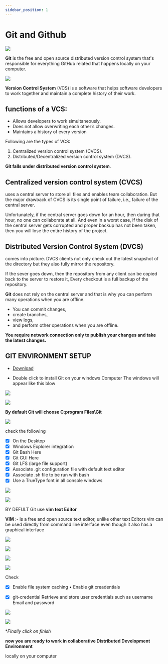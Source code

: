 ```yaml
---
sidebar_position: 1
---
```


# Git and Github

![](../../../static/img/git/github.png)

**Git** is the free and open source distributed version control system that's responsible for everything GitHub related that happens locally on your computer.

![](../../../static/img/git/git.png)

**Version Control System** (VCS) is a software that helps software developers to work together and maintain a complete history of their work.

## functions of a VCS: 

- Allows developers to work simultaneously.
- Does not allow overwriting each other’s changes. 
- Maintains a history of every version

Following are the types of VCS:
1. Centralized version control system (CVCS).
2.  Distributed/Decentralized version control system (DVCS).

**Git falls under distributed version control system**.

## Centralized version control system (CVCS)
uses a central server to store all files and enables team collaboration. But the major drawback of CVCS is its single point of failure, i.e., failure of the central server. 

Unfortunately, if the central server goes down for an hour, then during that hour, no one can collaborate at all. And even in a worst case, if the disk of the central server gets corrupted and proper backup has not been taken, then you will lose the entire history of the project.

## Distributed Version Control System (DVCS) 

comes into picture. DVCS clients not only check out the latest snapshot of the directory but they also fully mirror the repository. 

If the sever goes down, then the repository from any client can be copied back to the server to restore it, Every checkout is a full backup of the repository. 

**Git** does not rely on the central server and that is why you can perform many operations when you are offline. 
- You can commit changes,
- create branches, 
- view logs, 
- and perform other operations when you are offline. 

**You require network connection only to publish your changes and take the latest changes.**

## GIT ENVIRONMENT SETUP 

- [Download](https://git-scm.com/downloads)

- Double click to install Git on your windows Computer The windows will appear like this blow

![](../../../static/img/git/01.png)

![](../../../static/img/git/02.png)

**By default Git will choose C:program Files\Git**

![](../../../static/img/git/03.png)

check the following

- [x] On the Desktop
- [x] Windows Explorer integration
- [x] Git Bash Here
- [x] Git GUI Here
- [x] Git LFS (large file support)
- [x] Associate .git configuration file with default text editor
- [x] Associate .sh file to be run with bash
- [x] Use a TrueType font in all console windows

![](../../../static/img/git/04.png)

![](../../../static/img/git/05.png)

BY DEFULT Git use **vim text Editor**

**VIM** :- is a free and open source text editor, unlike other text Editors vim can be used directly from command line interface even though it also has a graphical interface

![](../../../static/img/git/06.png)

![](../../../static/img/git/07.png)

![](../../../static/img/git/09.png)

![](../../../static/img/git/10.png)

Check  

- [x] Enable file system caching • Enable git creadentials

- [x] git-credential Retrieve and store user credentials such as username Email and password

![](../../../static/img/git/11.png)

![](../../../static/img/git/12.png)

**Finally click on finish*

**now you are ready to work in collaborative Distributed Development Environment**

locally on your computer
